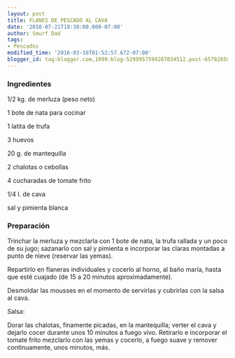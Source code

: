 ```yaml
---
layout: post
title: FLANES DE PESCADO AL CAVA
date: '2010-07-21T18:30:00.000-07:00'
author: Smurf Dad
tags:
- Pescados
modified_time: '2016-03-16T01:52:57.672-07:00'
blogger_id: tag:blogger.com,1999:blog-5299957599287034512.post-6578285022111453622
---
```


<h3>Ingredientes</h3>

1/2 kg. de merluza (peso neto)

1 bote de nata para cocinar

1 latita de trufa

3 huevos

20 g. de mantequilla

2 chalotas o cebollas

4 cucharadas de tomate frito

1/4 l. de cava

sal y pimienta blanca

<h3>Preparación</h3>

Trinchar la merluza y mezclarla con 1 bote de nata, la trufa rallada y un poco de su jugo; sazanarlo con sal y pimienta e incorporar las claras montadas a punto de nieve (reservar las yemas).

Repartirlo en flaneras individuales y cocerlo al horno, al baño maría, hasta que esté cuajado (de 15 a 20 minutos aproximadamente).

Desmoldar las mousses en el momento de servirlas y cubrirlas con la salsa al cava.

Salsa:

Dorar las chalotas, finamente picadas, en la mantequilla; verter el cava y dejarlo cocer durante unos 10 minutos a fuego vivo. Retirarlo e incorporar el tomate frito mezclarlo con las yemas y cocerlo, a fuego suave y remover continuamente, unos minutos, más.

